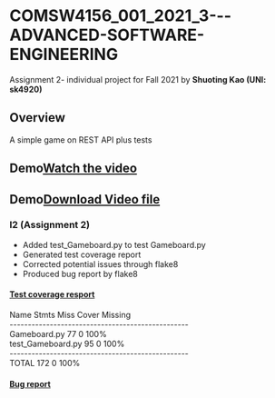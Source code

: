 # COMSW4156_001_2021_3---ADVANCED-SOFTWARE-ENGINEERING
Assignment 2- individual project for Fall 2021 by **Shuoting Kao (UNI: sk4920)**

## Overview ##
A simple game on REST API plus tests

## Demo[Watch the video](https://youtu.be/d9c6OwFQEfo)
## Demo[Download Video file](https://github.com/tim-kao/COMSW4156-ADVANCED-SOFTWARE-ENGINEERING-Assignment-I1-Implementing-A-Simple-Game/blob/assignment2/demo/demo_sk4920.mov)

### I2 (Assignment 2)
- Added test_Gameboard.py to test Gameboard.py
- Generated test coverage report
- Corrected potential issues through flake8
- Produced bug report by flake8

#### [Test coverage resport](https://github.com/tim-kao/COMSW4156-ADVANCED-SOFTWARE-ENGINEERING-Assignment-I1-Implementing-A-Simple-Game/blob/assignment2/Skeleton/htmlcov/index.html)
Name                Stmts   Miss  Cover   Missing\
-------------------------------------------------\
Gameboard.py           77      0   100%\
test_Gameboard.py      95      0   100%\
-------------------------------------------------\
TOTAL                 172      0   100%

#### [Bug report](https://github.com/tim-kao/COMSW4156-ADVANCED-SOFTWARE-ENGINEERING-Assignment-I1-Implementing-A-Simple-Game/blob/assignment2/Skeleton/bugs.txt)
